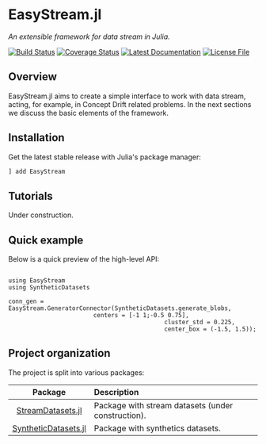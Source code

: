 # EasyStream.jl
*An extensible framework for data stream in Julia.*

[![Build Status](https://img.shields.io/travis/com/ATISLabs/EasyStream.jl?style=flat-square)](https://travis-ci.com/ATISLabs/EasyStream.jl)
[![Coverage Status](https://img.shields.io/codecov/c/github/ATISLabs/EasyStream.jl/master?style=flat-square&token=13TrPsgakO)](https://coveralls.io/github/ATISLabs/EasyStream.jl)
[![Latest Documentation](https://img.shields.io/badge/docs-dev-blue.svg?style=flat-square)](https://atislabs.github.io/EasyStream.jl/dev/)
[![License File](https://img.shields.io/badge/license-MIT-blue?style=flat-square)](https://github.com/ATISLabs/EasyStream.jl/blob/master/LICENSE)

## Overview

EasyStream.jl aims to create a simple interface to work with data stream, acting, for example, in Concept Drift related problems. In the next sections we discuss the basic elements of the framework.

## Installation

Get the latest stable release with Julia's package manager:

```julia
] add EasyStream
```

## Tutorials

Under construction.

## Quick example

Below is a quick preview of the high-level API:

```@example overview

using EasyStream
using SyntheticDatasets

conn_gen = EasyStream.GeneratorConnector(SyntheticDatasets.generate_blobs, 
						centers = [-1 1;-0.5 0.75], 
                                        	cluster_std = 0.225, 
                                        	center_box = (-1.5, 1.5));
```

## Project organization

The project is split into various packages:

| Package | Description |
|:-------:|:------------|
| [StreamDatasets.jl](https://github.com/ATISLabs/StreamDatasets.jl) | Package with stream datasets (under construction).|
| [SyntheticDatasets.jl](https://github.com/ATISLabs/SyntheticDatasets.jl) |Package with synthetics datasets.|
